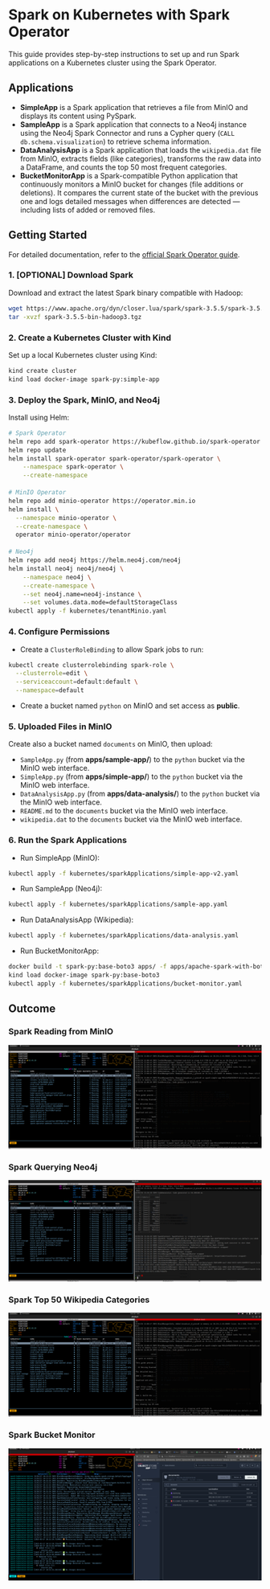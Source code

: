 # Spark on Kubernetes with Spark Operator

This guide provides step-by-step instructions to set up and run Spark applications on a Kubernetes cluster using the Spark Operator. 

## Applications

- **SimpleApp** is a Spark application that retrieves a file from MinIO and displays its content using PySpark.
- **SampleApp** is a Spark application that connects to a Neo4j instance using the Neo4j Spark Connector and runs a Cypher query (`CALL db.schema.visualization`) to retrieve schema information.
- **DataAnalysisApp** is a Spark application that loads the `wikipedia.dat` file from MinIO, extracts fields (like categories), transforms the raw data into a DataFrame, and counts the top 50 most frequent categories.
- **BucketMonitorApp** is a Spark-compatible Python application that continuously monitors a MinIO bucket for changes (file additions or deletions). It compares the current state of the bucket with the previous one and logs detailed messages when differences are detected — including lists of added or removed files.

## Getting Started

For detailed documentation, refer to the [official Spark Operator guide](https://www.kubeflow.org/docs/components/spark-operator/getting-started/).

### 1. [OPTIONAL] Download Spark

Download and extract the latest Spark binary compatible with Hadoop:

```bash
wget https://www.apache.org/dyn/closer.lua/spark/spark-3.5.5/spark-3.5.5-bin-hadoop3.tgz
tar -xvzf spark-3.5.5-bin-hadoop3.tgz
```

### 2. Create a Kubernetes Cluster with Kind

Set up a local Kubernetes cluster using Kind:

```bash
kind create cluster
kind load docker-image spark-py:simple-app
```

### 3. Deploy the Spark, MinIO, and Neo4j

Install using Helm:

```bash
# Spark Operator
helm repo add spark-operator https://kubeflow.github.io/spark-operator
helm repo update
helm install spark-operator spark-operator/spark-operator \
    --namespace spark-operator \
    --create-namespace

# MinIO Operator
helm repo add minio-operator https://operator.min.io
helm install \
  --namespace minio-operator \
  --create-namespace \
  operator minio-operator/operator

# Neo4j
helm repo add neo4j https://helm.neo4j.com/neo4j
helm install neo4j neo4j/neo4j \
    --namespace neo4j \
    --create-namespace \
    --set neo4j.name=neo4j-instance \
    --set volumes.data.mode=defaultStorageClass
kubectl apply -f kubernetes/tenantMinio.yaml
```

### 4. Configure Permissions

- Create a `ClusterRoleBinding` to allow Spark jobs to run:

```bash
kubectl create clusterrolebinding spark-role \
  --clusterrole=edit \
  --serviceaccount=default:default \
  --namespace=default
```

- Create a bucket named `python` on MinIO and set access as **public**.

### 5. Uploaded Files in MinIO

Create also a bucket named `documents` on MinIO, then upload:
- `SampleApp.py` (from **apps/sample-app/**) to the `python` bucket via the MinIO web interface.
- `SimpleApp.py` (from **apps/simple-app/**) to the `python` bucket via the MinIO web interface.
- `DataAnalysisApp.py` (from **apps/data-analysis/**) to the `python` bucket via the MinIO web interface.
- `README.md` to the `documents` bucket via the MinIO web interface.
- `wikipedia.dat` to the `documents` bucket via the MinIO web interface.

### 6. Run the Spark Applications

- Run SimpleApp (MinIO):

```bash
kubectl apply -f kubernetes/sparkApplications/simple-app-v2.yaml
```

- Run SampleApp (Neo4j):

```bash
kubectl apply -f kubernetes/sparkApplications/sample-app.yaml
```

- Run DataAnalysisApp (Wikipedia):

```bash
kubectl apply -f kubernetes/sparkApplications/data-analysis.yaml
```

- Run BucketMonitorApp:

```bash
docker build -t spark-py:base-boto3 apps/ -f apps/apache-spark-with-boto3.Dockerfile
kind load docker-image spark-py:base-boto3
kubectl apply -f kubernetes/sparkApplications/bucket-monitor.yaml
```

## Outcome

### Spark Reading from MinIO
![Spark MinIO](./assets/spark-minio.png)

### Spark Querying Neo4j
![Neo4j Connector](./assets/spark-neo4j-connector.png)

### Spark Top 50 Wikipedia Categories
![Spark MinIO](./assets/spark-minio.png)

### Spark Bucket Monitor
![Spark Bucket Monitor](./assets/bucket-monitor.png)